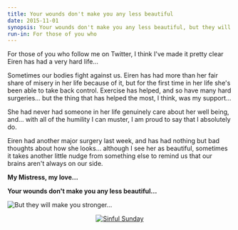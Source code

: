 ```yaml
---
title: Your wounds don't make you any less beautiful
date: 2015-11-01
synopsis: Your wounds don't make you any less beautiful, but they will make you stronger...
run-in: For those of you who
---
```

For those of you who follow me on Twitter, I think I've made it pretty clear Eiren has had a very hard life...

Sometimes our bodies fight against us.  Eiren has had more than her fair share of misery in her life because of it, but for the first time in her life she's been able to take back control. Exercise has helped, and so have many hard surgeries... but the thing that has helped the most, I think, was my support...

She had never had someone in her life genuinely care about her well being, and... with all of the humility I can muster, I am proud to say that I absolutely do.

Eiren had another major surgery last week, and has had nothing but bad thoughts about how she looks... although I see her as beautiful, sometimes it takes another little nudge from something else to remind us that our brains aren't always on our side.

**My Mistress, my love...**

**Your wounds don't make you any less beautiful...**

![**But they will make you stronger...**](http://prickyourfinger.org/images/2015-11-01-sinful-sunday.jpg)

<div align="center">
  <a href="http://sinfulsunday.mollysdailykiss.com" rel="nofollow" title="Sinful Sunday" target="_blank">
    <img src="http://sinfulsunday.mollysdailykiss.com/wp-content/uploads/2014/03/SinfulSundayLips150.png" alt="Sinful Sunday" style="border:none;" />
  </a>
</div>
